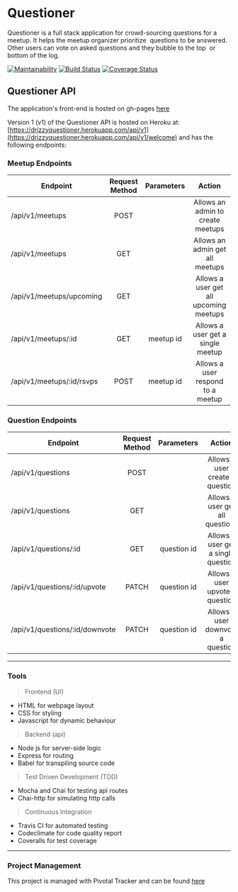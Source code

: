 # ﻿Questioner

Questioner is a full stack application for crowd-sourcing questions for a meetup. ​It helps the meetup organizer prioritize  questions to be answered. Other users can vote on asked questions and they bubble to the top  or bottom of the log.

[![Maintainability](https://api.codeclimate.com/v1/badges/44d33e84bea8951b1f81/maintainability)](https://codeclimate.com/github/TheDrizzyWay/Questioner/maintainability) [![Build Status](https://travis-ci.org/TheDrizzyWay/Questioner.svg?branch=develop)](https://travis-ci.org/TheDrizzyWay/Questioner)
[![Coverage Status](https://coveralls.io/repos/github/TheDrizzyWay/Questioner/badge.svg?branch=develop)](https://coveralls.io/github/TheDrizzyWay/Questioner?branch=develop)

## Questioner API

The application's front-end is hosted on gh-pages [here](https://thedrizzyway.github.io/Questioner/UI)

Version 1 (v1) of the Questioner API is hosted on Heroku at: [https://drizzyquestioner.herokuapp.com/api/v1](https://drizzyquestioner.herokuapp.com/api/v1/welcome) and has the following endpoints:

### Meetup Endpoints

| Endpoint                 | Request Method | Parameters  | Action                                |
| ------------------------ |:--------------:| :----------:| :------------------------------------:|
| /api/v1/meetups          | POST           |             | Allows an admin to create meetups     |
| /api/v1/meetups          | GET            |             | Allows an admin get all meetups       |
| /api/v1/meetups/upcoming | GET            |             | Allows a user get all upcoming meetups|
| /api/v1/meetups/:id      | GET            |  meetup id  | Allows a user get a single meetup     |
| /api/v1/meetups/:id/rsvps| POST           |  meetup id  | Allows a user respond to a meetup     |                

### Question Endpoints

| Endpoint                      | Request Method | Parameters  | Action                                |
| ------------------------------| :------------: |:-----------:| :-----------------------------------: |
| /api/v1/questions             | POST           |             | Allows a user create a question       |
| /api/v1/questions             | GET            |             | Allows a user get all questions       |
| /api/v1/questions/:id         | GET            | question id | Allows a user get a single question   |
| /api/v1/questions/:id/upvote  | PATCH          | question id | Allows a user upvote a question       |
| /api/v1/questions/:id/downvote| PATCH          | question id | Allows a user downvote a question     |                

***
### Tools

> Frontend (UI)
 - HTML for webpage layout
 - CSS for styling
 - Javascript for dynamic behaviour

> Backend (api)
 - Node js for server-side logic
 - Express for routing
 - Babel for transpiling source code

> Test Driven Development (TDD)
 - Mocha and Chai for testing api routes
 - Chai-http for simulating http calls

> Continuous Integration
 - Travis CI for automated testing
 - Codeclimate for code quality report
 - Coveralls for test coverage

***
### Project Management
This project is managed with Pivotal Tracker and can be found [here](https://www.pivotaltracker.com/n/projects/2232521)
